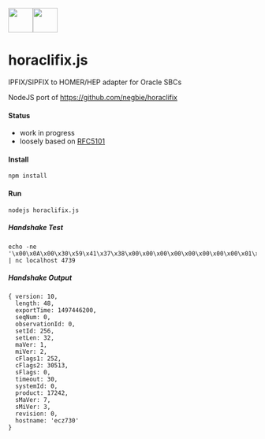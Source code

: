 <img src="http://i.imgur.com/SUJ3UFJ.jpg?1" height="50px" /><img src="https://avatars2.githubusercontent.com/u/6690913?v=3&s=400" height="50px" />

# horaclifix.js
IPFIX/SIPFIX to HOMER/HEP  adapter for Oracle SBCs

NodeJS port of https://github.com/negbie/horaclifix

#### Status
* work in progress
* loosely based on [RFC5101](https://www.rfc-editor.org/rfc/rfc5101.txt)

#### Install
```
npm install
```
#### Run
```
nodejs horaclifix.js
```
##### Handshake Test
```
echo -ne '\x00\x0A\x00\x30\x59\x41\x37\x38\x00\x00\x00\x00\x00\x00\x00\x00\x01\x00\x00\x20\x00\x01\x00\x02\x00\xFC\x77\x31\x00\x00\x00\x1E\x00\x00\x00\x00\x43\x5A\x07\x03\x00\x06\x65\x63\x7A\x37\x33\x30' | nc localhost 4739
```
##### Handshake Output
```
{ version: 10,
  length: 48,
  exportTime: 1497446200,
  seqNum: 0,
  observationId: 0,
  setId: 256,
  setLen: 32,
  maVer: 1,
  miVer: 2,
  cFlags1: 252,
  cFlags2: 30513,
  sFlags: 0,
  timeout: 30,
  systemId: 0,
  product: 17242,
  sMaVer: 7,
  sMiVer: 3,
  revision: 0,
  hostname: 'ecz730' 
}
```
